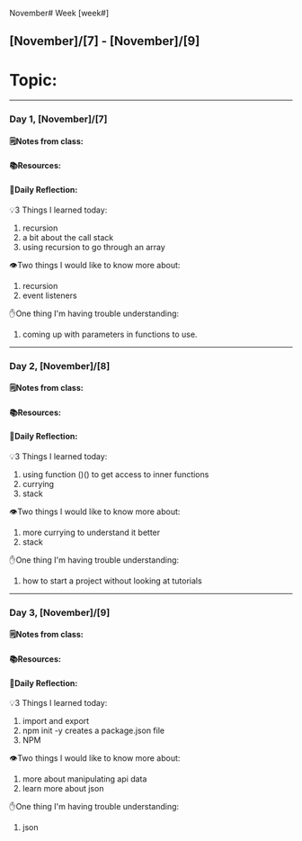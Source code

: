 November# Week [week#]
## [November]/[7] - [November]/[9]

# Topic:

___

### Day 1, [November]/[7]

#### 🗒️Notes from class:

#### 📚Resources:


#### 💭Daily Reflection:

💡3 Things I learned today:
1. recursion 
2. a bit about the call stack
3. using recursion to go through an array 

👁️Two things I would like to know more about:
1. recursion
2. event listeners

✋One thing I'm having trouble understanding:
1. coming up with parameters in functions to use.


___

### Day 2, [November]/[8] 

#### 🗒️Notes from class:

#### 📚Resources:


#### 💭Daily Reflection:

💡3 Things I learned today:
1. using function ()() to get access to inner functions
2. currying
3. stack

👁️Two things I would like to know more about:
1. more currying to understand it better
2. stack

✋One thing I'm having trouble understanding:
1. how to start a project without looking at tutorials

___

### Day 3, [November]/[9]
#### 🗒️Notes from class:

#### 📚Resources:


#### 💭Daily Reflection:

💡3 Things I learned today:
1. import and export 
2. npm init -y creates a package.json file 
3. NPM

👁️Two things I would like to know more about:
1. more about manipulating api data
2. learn more about json

✋One thing I'm having trouble understanding:
1. json 
 

